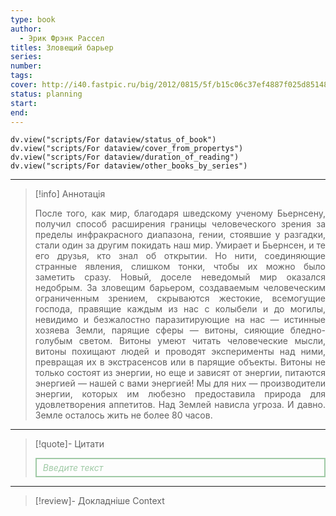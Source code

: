 ```yaml
---
type: book
author:
  - Эрик Фрэнк Рассел
titles: Зловещий барьер
series:
number:
tags:
cover: http://i40.fastpic.ru/big/2012/0815/5f/b15c06c37ef4887f025d85148079635f.jpg?r=1
status: planning
start:
end:
---
```

```dataviewjs
dv.view("scripts/For dataview/status_of_book")
dv.view("scripts/For dataview/cover_from_propertys")
dv.view("scripts/For dataview/duration_of_reading")
dv.view("scripts/For dataview/other_books_by_series")
```
---

>[!info] Аннотація
> <p align="justify">После того, как мир, благодаря шведскому ученому Бьернсену, получил способ расширения границы человеческого зрения за пределы инфракрасного диапазона, гении, стоявшие у разгадки, стали один за другим покидать наш мир. Умирает и Бьернсен, и те его друзья, кто знал об открытии. Но нити, соединяющие странные явления, слишком тонки, чтобы их можно было заметить сразу. Новый, доселе неведомый мир оказался недобрым. За зловещим барьером, создаваемым человеческим ограниченным зрением, скрываются жестокие, всемогущие господа, правящие каждым из нас с колыбели и до могилы, невидимо и безжалостно паразитирующие на нас — истинные хозяева Земли, парящие сферы — витоны, сияющие бледно-голубым светом. Витоны умеют читать человеческие мысли, витоны похищают людей и проводят эксперименты над ними, превращая их в экстрасенсов или в парящие объекты. Витоны не только состоят из энергии, но еще и зависят от энергии, питаются энергией — нашей с вами энергией! Мы для них — производители энергии, которых им любезно предоставила природа для удовлетворения аппетитов. Над Землей нависла угроза. И давно. Земле осталось жить не более 80 часов.</p>

---

>[!quote]- Цитати
><div align="justify" style="border: 2px solid #A0CAA6; padding: 5px 10px 5px 10px; font-style: italic; color: #A0CAA6 ">Введите текст</div>

---
>[!review]- Докладніше
>Context